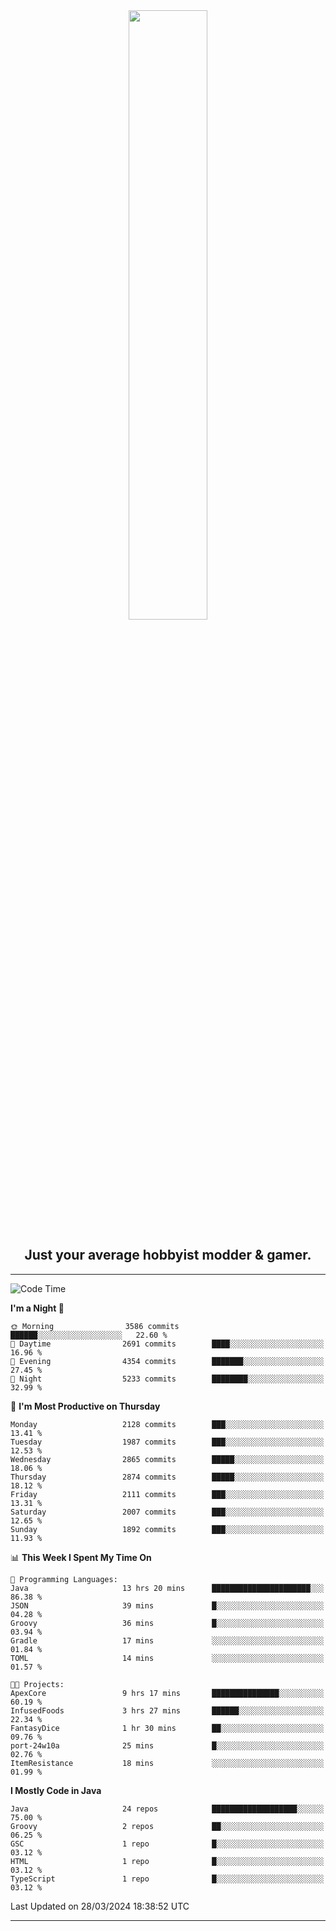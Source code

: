 <div align="center">
  <a href="https://apexmodder.xyz/"><img width="50%" height="50%" src="https://i.imgur.com/pc4HkGz.png"></a>
</div>
<h2 align="center">Just your average hobbyist modder & gamer.</h2>

---

<!--START_SECTION:waka-->
![Code Time](http://img.shields.io/badge/Code%20Time-941%20hrs%2015%20mins-blue)

**I'm a Night 🦉** 

```text
🌞 Morning                3586 commits        ██████░░░░░░░░░░░░░░░░░░░   22.60 % 
🌆 Daytime                2691 commits        ████░░░░░░░░░░░░░░░░░░░░░   16.96 % 
🌃 Evening                4354 commits        ███████░░░░░░░░░░░░░░░░░░   27.45 % 
🌙 Night                  5233 commits        ████████░░░░░░░░░░░░░░░░░   32.99 % 
```
📅 **I'm Most Productive on Thursday** 

```text
Monday                   2128 commits        ███░░░░░░░░░░░░░░░░░░░░░░   13.41 % 
Tuesday                  1987 commits        ███░░░░░░░░░░░░░░░░░░░░░░   12.53 % 
Wednesday                2865 commits        █████░░░░░░░░░░░░░░░░░░░░   18.06 % 
Thursday                 2874 commits        █████░░░░░░░░░░░░░░░░░░░░   18.12 % 
Friday                   2111 commits        ███░░░░░░░░░░░░░░░░░░░░░░   13.31 % 
Saturday                 2007 commits        ███░░░░░░░░░░░░░░░░░░░░░░   12.65 % 
Sunday                   1892 commits        ███░░░░░░░░░░░░░░░░░░░░░░   11.93 % 
```


📊 **This Week I Spent My Time On** 

```text
💬 Programming Languages: 
Java                     13 hrs 20 mins      ██████████████████████░░░   86.38 % 
JSON                     39 mins             █░░░░░░░░░░░░░░░░░░░░░░░░   04.28 % 
Groovy                   36 mins             █░░░░░░░░░░░░░░░░░░░░░░░░   03.94 % 
Gradle                   17 mins             ░░░░░░░░░░░░░░░░░░░░░░░░░   01.84 % 
TOML                     14 mins             ░░░░░░░░░░░░░░░░░░░░░░░░░   01.57 % 

🐱‍💻 Projects: 
ApexCore                 9 hrs 17 mins       ███████████████░░░░░░░░░░   60.19 % 
InfusedFoods             3 hrs 27 mins       ██████░░░░░░░░░░░░░░░░░░░   22.34 % 
FantasyDice              1 hr 30 mins        ██░░░░░░░░░░░░░░░░░░░░░░░   09.76 % 
port-24w10a              25 mins             █░░░░░░░░░░░░░░░░░░░░░░░░   02.76 % 
ItemResistance           18 mins             ░░░░░░░░░░░░░░░░░░░░░░░░░   01.99 % 
```

**I Mostly Code in Java** 

```text
Java                     24 repos            ███████████████████░░░░░░   75.00 % 
Groovy                   2 repos             ██░░░░░░░░░░░░░░░░░░░░░░░   06.25 % 
GSC                      1 repo              █░░░░░░░░░░░░░░░░░░░░░░░░   03.12 % 
HTML                     1 repo              █░░░░░░░░░░░░░░░░░░░░░░░░   03.12 % 
TypeScript               1 repo              █░░░░░░░░░░░░░░░░░░░░░░░░   03.12 % 
```




 Last Updated on 28/03/2024 18:38:52 UTC
<!--END_SECTION:waka-->

---
